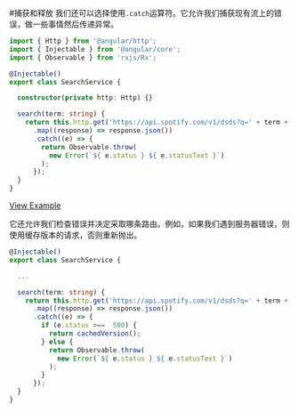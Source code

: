 #捕获和释放
我们还可以选择使用`.catch`运算符。它允许我们捕获现有流上的错误，做一些事情然后传递异常。
```typescript
import { Http } from '@angular/http';
import { Injectable } from '@angular/core';
import { Observable } from 'rxjs/Rx';

@Injectable()
export class SearchService {

  constructor(private http: Http) {}

  search(term: string) {
    return this.http.get('https://api.spotify.com/v1/dsds?q=' + term + '&type=artist')
      .map((response) => response.json())
      .catch((e) => {
        return Observable.throw(
          new Error(`${ e.status } ${ e.statusText }`)
        );
      });
  }
}
```
[View Example](http://plnkr.co/edit/3lCaeI?p=preview)

它还允许我们检查错误并决定采取哪条路由。例如，如果我们遇到服务器错误，则使用缓存版本的请求，否则重新抛出。

```typescript
@Injectable()
export class SearchService {

  ...

  search(term: string) {
    return this.http.get('https://api.spotify.com/v1/dsds?q=' + term + '&type=artist')
      .map((response) => response.json())
      .catch((e) => {
        if (e.status >==  500) {
          return cachedVersion();
        } else {
          return Observable.throw(
            new Error(`${ e.status } ${ e.statusText }`)
          );
        }
      });
  }
}
```